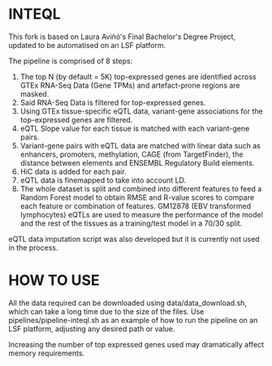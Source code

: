# INTEQL

This fork is based on Laura Aviñó's Final Bachelor's Degree Project, updated to be automatised on an LSF platform.

The pipeline is comprised of 8 steps:
1) The top N (by default = 5K) top-expressed genes are identified across GTEx RNA-Seq Data (Gene TPMs) and artefact-prone regions are masked.
2) Said RNA-Seq Data is filtered for top-expressed genes.
3) Using GTEx tissue-specific eQTL data, variant-gene associations for the top-expressed genes are filtered.
4) eQTL Slope value for each tissue is matched with each variant-gene pairs.
5) Variant-gene pairs with eQTL data are matched with linear data such as enhancers, promoters, methylation, CAGE (from TargetFinder), the distance between elements and ENSEMBL Regulatory Build elements.
6) HiC data is added for each pair.
7) eQTL data is finemapped to take into account LD.
8) The whole dataset is split and combined into different features to feed a Random Forest model to obtain RMSE and R-value scores to compare each feature or combination of features. GM12878 (EBV transformed lymphocytes) eQTLs are used to measure the performance of the model and the rest of the tissues as a training/test model in a 70/30 split.

eQTL data imputation script was also developed but it is currently not used in the process.

# HOW TO USE

All the data required can be downloaded using data/data_download.sh, which can take a long time due to the size of the files.
Use pipelines/pipeline-inteql.sh as an example of how to run the pipeline on an LSF platform, adjusting any desired path or value.

Increasing the number of top expressed genes used may dramatically affect memory requirements. 
